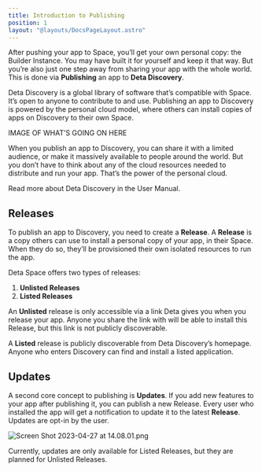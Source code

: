 ```yaml
---
title: Introduction to Publishing
position: 1
layout: "@layouts/DocsPageLayout.astro"
---
```


After pushing your app to Space, you’ll get your own personal copy: the Builder Instance. You may have built it for yourself and keep it that way. But you’re also just one step away from sharing your app with the whole world. This is done via ********************Publishing******************** an app to **Deta Discovery**.

Deta Discovery is a global library of software that’s compatible with Space. It’s open to anyone to contribute to and use. Publishing an app to Discovery is powered by the personal cloud model, where others can install copies of apps on Discovery to their own Space.

IMAGE OF WHAT’S GOING ON HERE

When you publish an app to Discovery, you can share it with a limited audience, or make it massively available to people around the world. But you don’t have to think about any of the cloud resources needed to distribute and run your app. That’s the power of the personal cloud.

Read more about Deta Discovery in the User Manual.

## Releases

To publish an app to Discovery, you need to create a **Release**. A ****************Release**************** is a copy others can use to install a personal copy of your app, in their Space. When they do so, they’ll be provisioned their own isolated resources to run the app.

Deta Space offers two types of releases:

1. **Unlisted Releases**
2. **Listed Releases**

An ******************Unlisted****************** release is only accessible via a link Deta gives you when you release your app.  Anyone you share the link with will be able to install this Release, but this link is not publicly discoverable.

A ************Listed************ release is publicly discoverable from Deta Discovery’s homepage. Anyone who enters Discovery can find and install a listed application.

## Updates

A second core concept to publishing is ****************Updates****************. If you add new features to your app after publishing it, you can publish a new Release. Every user who installed the app will get a notification to update it to the latest **Release**. Updates are opt-in by the user.

![Screen Shot 2023-04-27 at 14.08.01.png](Introduction%203f68fb88997b4c82896711cd88403e8b/Screen_Shot_2023-04-27_at_14.08.01.png)

Currently, updates are only available for Listed Releases, but they are planned for Unlisted Releases.